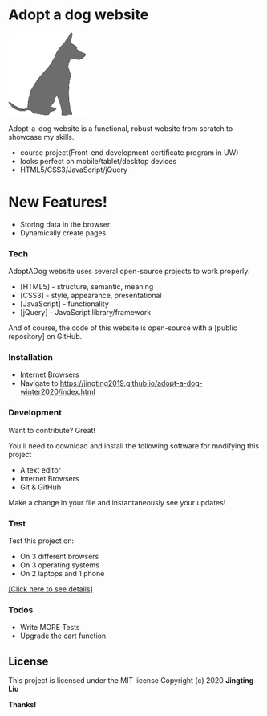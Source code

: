 # Adopt a dog website

[![Adopt|A|Dog](images/logo-favicon.gif)](https://jingting2019.github.io/adopt-a-dog-winter2020/index.html)

Adopt-a-dog website is a functional, robust website from scratch to showcase my skills.
  - course project(Front-end development certificate program in UW)
  - looks perfect on mobile/tablet/desktop devices
  - HTML5/CSS3/JavaScript/jQuery

# New Features!
  - Storing data in the browser
  - Dynamically create pages

### Tech
AdoptADog website uses several open-source projects to work properly:

* [HTML5] - structure, semantic, meaning
* [CSS3] - style, appearance, presentational
* [JavaScript] - functionality
* [jQuery] - JavaScript library/framework


And of course, the code of this website is open-source with a [public repository]
 on GitHub.

### Installation

* Internet Browsers
* Navigate to https://jingting2019.github.io/adopt-a-dog-winter2020/index.html

### Development

Want to contribute? Great!

You'll need to download and install the following software for modifying this project
* A text editor
* Internet Browsers
* Git & GitHub

Make a change in your file and instantaneously see your updates!

### Test
Test this project on:
* On 3 different browsers
* On 3 operating systems
* On 2 laptops and 1 phone

[[Click here to see details]](testing.txt)

### Todos

 - Write MORE Tests
 - Upgrade the cart function

License
----
This project is licensed under the MIT license
Copyright (c) 2020 **Jingting Liu**


**Thanks!**
